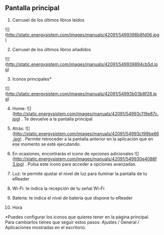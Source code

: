 ## Pantalla principal

1)	Carrusel de los últimos libros leídos

![] (http://static.energysistem.com/images/manuals/42091/5499396b8fd06.jpg)

2)	Carrusel de los últimos libros añadidos

![] (http://static.energysistem.com/images/manuals/42091/549939894cb5d.jpg)

3)	Iconos principales*

![] (http://static.energysistem.com/images/manuals/42091/54993b03b8f28.jpg)

4)	Home: ![] (http://static.energysistem.com/images/manuals/42091/54993c119e87c.jpg) . Te devuelve a la pantalla principal

5)	Atrás: ![] (http://static.energysistem.com/images/manuals/42091/54993c199be66.jpg) . Permite retroceder a la pantalla anterior en la aplicación que en ese momento se esté ejecutando.

6)	En ocasiones, encontrarás el icono de opciones adicionales ![] (http://static.energysistem.com/images/manuals/42091/549930e4088f3.jpg) . Pulsa 
este icono para acceder a opciones avanzadas.

7)	Luz: te permite ajustar el nivel de luz para iluminar la pantalla de tu eReader

8)	Wi-Fi: te indica la recepción de tu señal Wi-Fi

9)	Batería: te indica el nivel de batería que dispone tu eReader

10)	Hora

*Puedes configurar los iconos que quieres tener en la página principal. Para cambiarlos tienes que seguir estos pasos: Ajustes / General / Aplicaciones mostradas en el escritorio.
